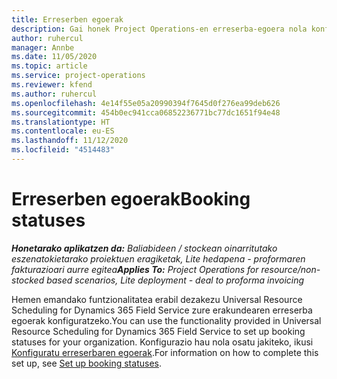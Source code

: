 ```yaml
---
title: Erreserben egoerak
description: Gai honek Project Operations-en erreserba-egoera nola konfiguratu jakiteko esteka bat eskaintzen du.
author: ruhercul
manager: Annbe
ms.date: 11/05/2020
ms.topic: article
ms.service: project-operations
ms.reviewer: kfend
ms.author: ruhercul
ms.openlocfilehash: 4e14f55e05a20990394f7645d0f276ea99deb626
ms.sourcegitcommit: 454b0ec941cca06852236771bc77dc1651f94e48
ms.translationtype: HT
ms.contentlocale: eu-ES
ms.lasthandoff: 11/12/2020
ms.locfileid: "4514483"
---
```

# <a name="booking-statuses"></a><span data-ttu-id="006f2-103">Erreserben egoerak</span><span class="sxs-lookup"><span data-stu-id="006f2-103">Booking statuses</span></span>

<span data-ttu-id="006f2-104">_**Honetarako aplikatzen da:** Baliabideen / stockean oinarritutako eszenatokietarako proiektuen eragiketak, Lite hedapena - proformaren fakturazioari aurre egitea_</span><span class="sxs-lookup"><span data-stu-id="006f2-104">_**Applies To:** Project Operations for resource/non-stocked based scenarios, Lite deployment - deal to proforma invoicing_</span></span>

<span data-ttu-id="006f2-105">Hemen emandako funtzionalitatea erabil dezakezu Universal Resource Scheduling for Dynamics 365 Field Service zure erakundearen erreserba egoerak konfiguratzeko.</span><span class="sxs-lookup"><span data-stu-id="006f2-105">You can use the functionality provided in Universal Resource Scheduling for Dynamics 365 Field Service to set up booking statuses for your organization.</span></span> <span data-ttu-id="006f2-106">Konfigurazio hau nola osatu jakiteko, ikusi [Konfiguratu erreserbaren egoerak](https://docs.microsoft.com/dynamics365/field-service/set-up-booking-statuses).</span><span class="sxs-lookup"><span data-stu-id="006f2-106">For information on how to complete this set up, see [Set up booking statuses](https://docs.microsoft.com/dynamics365/field-service/set-up-booking-statuses).</span></span>
